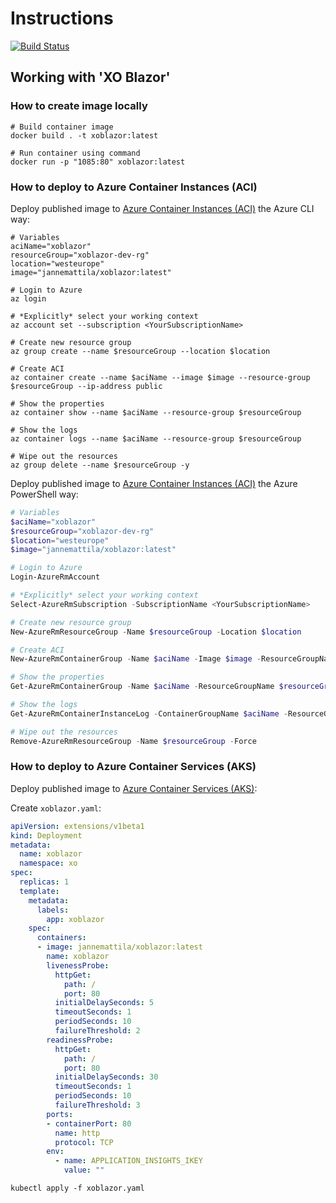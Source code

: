 # Instructions

[![Build Status](https://jannemattila.visualstudio.com/jannemattila/_apis/build/status/JanneMattila.XOBlazor)](https://jannemattila.visualstudio.com/jannemattila/_build/latest?definitionId=31)

## Working with 'XO Blazor'

### How to create image locally

```batch
# Build container image
docker build . -t xoblazor:latest

# Run container using command
docker run -p "1085:80" xoblazor:latest
``` 

### How to deploy to Azure Container Instances (ACI)

Deploy published image to [Azure Container Instances (ACI)](https://docs.microsoft.com/en-us/azure/container-instances/) the Azure CLI way:

```batch
# Variables
aciName="xoblazor"
resourceGroup="xoblazor-dev-rg"
location="westeurope"
image="jannemattila/xoblazor:latest"

# Login to Azure
az login

# *Explicitly* select your working context
az account set --subscription <YourSubscriptionName>

# Create new resource group
az group create --name $resourceGroup --location $location

# Create ACI
az container create --name $aciName --image $image --resource-group $resourceGroup --ip-address public

# Show the properties
az container show --name $aciName --resource-group $resourceGroup

# Show the logs
az container logs --name $aciName --resource-group $resourceGroup

# Wipe out the resources
az group delete --name $resourceGroup -y
``` 

Deploy published image to [Azure Container Instances (ACI)](https://docs.microsoft.com/en-us/azure/container-instances/) the Azure PowerShell way:

```powershell
# Variables
$aciName="xoblazor"
$resourceGroup="xoblazor-dev-rg"
$location="westeurope"
$image="jannemattila/xoblazor:latest"

# Login to Azure
Login-AzureRmAccount

# *Explicitly* select your working context
Select-AzureRmSubscription -SubscriptionName <YourSubscriptionName>

# Create new resource group
New-AzureRmResourceGroup -Name $resourceGroup -Location $location

# Create ACI
New-AzureRmContainerGroup -Name $aciName -Image $image -ResourceGroupName $resourceGroup -IpAddressType Public

# Show the properties
Get-AzureRmContainerGroup -Name $aciName -ResourceGroupName $resourceGroup

# Show the logs
Get-AzureRmContainerInstanceLog -ContainerGroupName $aciName -ResourceGroupName $resourceGroup

# Wipe out the resources
Remove-AzureRmResourceGroup -Name $resourceGroup -Force
```

### How to deploy to Azure Container Services (AKS)

Deploy published image to [Azure Container Services (AKS)](https://docs.microsoft.com/en-us/azure/aks/):

Create `xoblazor.yaml`:

```yaml
apiVersion: extensions/v1beta1
kind: Deployment
metadata:
  name: xoblazor
  namespace: xo
spec:
  replicas: 1
  template:
    metadata:
      labels:
        app: xoblazor
    spec:
      containers:
      - image: jannemattila/xoblazor:latest
        name: xoblazor
        livenessProbe:
          httpGet:
            path: /
            port: 80
          initialDelaySeconds: 5
          timeoutSeconds: 1
          periodSeconds: 10
          failureThreshold: 2
        readinessProbe:
          httpGet:
            path: /
            port: 80
          initialDelaySeconds: 30
          timeoutSeconds: 1
          periodSeconds: 10
          failureThreshold: 3
        ports:
        - containerPort: 80
          name: http
          protocol: TCP
        env:
          - name: APPLICATION_INSIGHTS_IKEY
            value: ""
```

```batch
kubectl apply -f xoblazor.yaml
```
